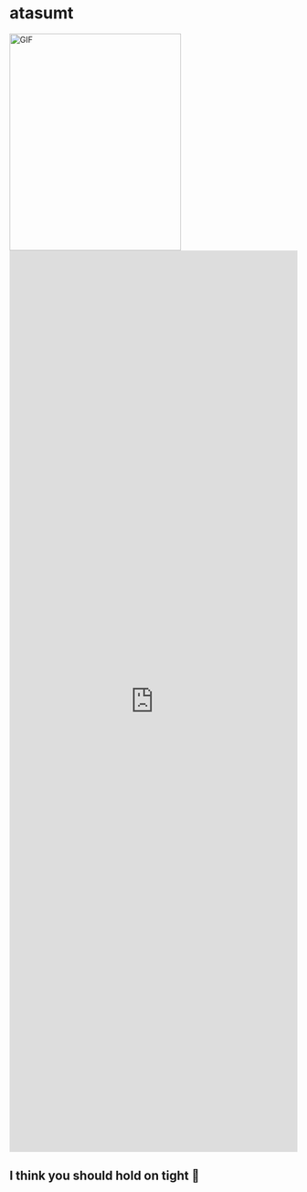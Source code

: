 # atasumt

<img align="top" alt="GIF" src="https://media1.giphy.com/media/eikZlmFkG3YWqL5h49/giphy.gif?cid=ecf05e476qzx937tw701ayy3176mu0kz697nfzi4v06j6va7&rid=giphy.gif&ct=g" width="300" height="380" />

<iframe frameborder="0" style="width:100%;height:1579px;" src="https://viewer.diagrams.net/?tags=%7B%7D&highlight=0000ff&edit=_blank&nav=1#G1leI_nrZSRS0Vp48ZTQMgVZtcMFx3FFfF"></iframe>

##  I think you should hold on tight 🚀
